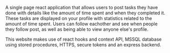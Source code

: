 A single page react application that allows users to post tasks they have done with details like the amount of time spent and when they
completed it. These tasks are displayed on your profile with statistics related to the amount of time spent.
Users can follow eachother and see when people they follow post, as well as being able to view anyone else's profile.

This website makes use of react hooks and context API, MSSQL database using stored procedures, HTTPS, secure tokens and an express backend.